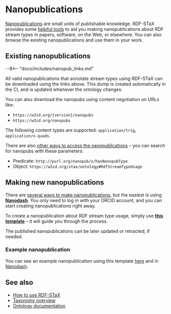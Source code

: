 # Nanopublications

[Nanopublications](https://nanopub.net/) are small units of publishable knowledge. RDF-STaX provides some [helpful tools](#making-new-nanopublications) to aid you making nanopublications about RDF stream types in papers, software, on the Web, or elsewhere. You can also browse the existing nanopublications and use them in your work.

## Existing nanopublications

--8<-- "docs/includes/nanopub_links.md"

All valid nanopublications that annotate stream types using RDF-STaX can be downloaded using the links above. This dump is created automatically in the CI, and is updated whenever the ontology changes.

You can also download the nanopubs using content negotiation on URLs like: 

- `https://w3id.org/{version}/nanopubs`
- `https://w3id.org/nanopubs`

The following content types are supported: `application/trig`, `application/n-quads`.

There are also [other ways to access the nanopublications](https://nanopub.net/docs/network) – you can search for nanopubs with these parameters:

- Predicate: `http://purl.org/nanopub/x/hasNanopubType`
- Object: `https://w3id.org/stax/ontology#RdfStreamTypeUsage`

## Making new nanopublications

There are [several ways to make nanopublications](https://nanopub.net/docs/tools), but the easiest is using **[Nanodash](https://nanodash.petapico.org/)**. You only need to log in with your ORCID account, and you can start creating nanopublications right away.

To create a nanopublication about RDF stream type usage, simply use **[this template](https://nanodash.petapico.org/publish?template=https://w3id.org/np/RA91Mpsm7Ki1kdxPmxlucIyDDNv80Qp42KPpwcVSKr3n0)** – it will guide you through the process.

The published nanopublications can be later updated or retracted, if needed.

### Example nanopublication

You can see an example nanopublication using this template [here](https://w3id.org/np/RAh9bvQwkL2SDp7iqmH7G6rOrCnWtTMHgHR_St0udrRKo) and in [Nanodash](https://nanodash.petapico.org/explore?188&id=https://w3id.org/np/RAh9bvQwkL2SDp7iqmH7G6rOrCnWtTMHgHR_St0udrRKo).

## See also

- [How to use RDF-STaX](use-it.md)
- [Taxonomy overview](taxonomy.md)
- [Ontology documentation](ontology.md)
